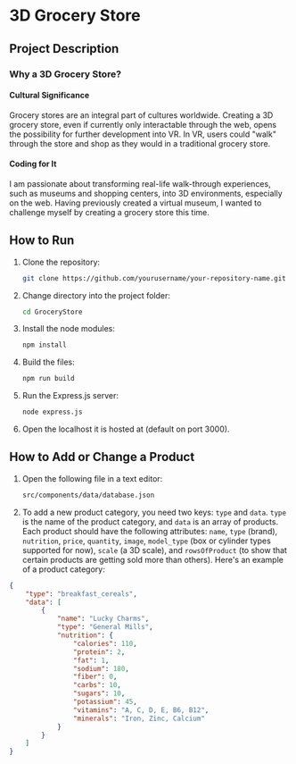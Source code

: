 # 3D Grocery Store 

## Project Description

### Why a 3D Grocery Store?

#### Cultural Significance
Grocery stores are an integral part of cultures worldwide. Creating a 3D grocery store, even if currently only interactable through the web, opens the possibility for further development into VR. In VR, users could "walk" through the store and shop as they would in a traditional grocery store.

#### Coding for It
I am passionate about transforming real-life walk-through experiences, such as museums and shopping centers, into 3D environments, especially on the web. Having previously created a virtual museum, I wanted to challenge myself by creating a grocery store this time.

## How to Run

1. Clone the repository:
    ```bash
    git clone https://github.com/yourusername/your-repository-name.git
    ```

2. Change directory into the project folder:
    ```sh
    cd GroceryStore
    ```

3. Install the node modules:
    ```sh
    npm install
    ```

4. Build the files:
    ```sh
    npm run build
    ```

5. Run the Express.js server:
    ```sh
    node express.js
    ```

6. Open the localhost it is hosted at (default on port 3000).

## How to Add or Change a Product

1. Open the following file in a text editor:
    ```sh
    src/components/data/database.json
    ```

2. To add a new product category, you need two keys: `type` and `data`. `type` is the name of the product category, and `data` is an array of products. Each product should have the following attributes: `name`, `type` (brand), `nutrition`, `price`, `quantity`, `image`, `model_type` (box or cylinder types supported for now), `scale` (a 3D scale), and `rowsOfProduct` (to show that certain products are getting sold more than others).
Here's an example of a product category:

```json
{
    "type": "breakfast_cereals",
    "data": [
        {
            "name": "Lucky Charms",
            "type": "General Mills",
            "nutrition": {
                "calories": 110,
                "protein": 2,
                "fat": 1,
                "sodium": 180,
                "fiber": 0,
                "carbs": 10,
                "sugars": 10,
                "potassium": 45,
                "vitamins": "A, C, D, E, B6, B12",
                "minerals": "Iron, Zinc, Calcium"
            }
        }
    ]
}
```
